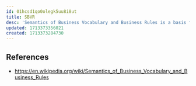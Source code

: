 ```yaml
---
id: 01hcsd1qo0olegk5uu8i8ut
title: SBVR
desc: 'Semantics of Business Vocabulary and Business Rules is a basis for formal and detailed natural language declarative description of a complex entity, such as a business. SBVR is intended to formalize complex compliance rules, such as operational rules for an enterprise, security policy, standard compliance, or regulatory compliance rules. Such formal vocabularies and rules can be interpreted and used by computer systems.'
updated: 1713373356021
created: 1713373284730
---
```


## References

- https://en.wikipedia.org/wiki/Semantics_of_Business_Vocabulary_and_Business_Rules